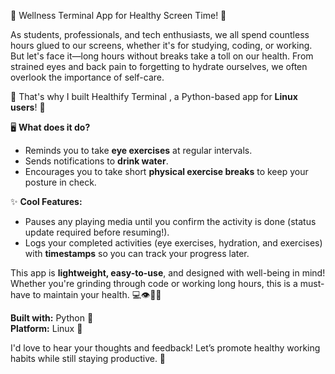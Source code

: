 
🌟  Wellness Terminal App for Healthy Screen Time!  🌟

As students, professionals, and tech enthusiasts, we all spend countless hours glued to our screens, whether it's for studying, coding, or working. But let's face it—long hours without breaks take a toll on our health. From strained eyes and back pain to forgetting to hydrate ourselves, we often overlook the importance of self-care.

🚀 That's why I built  Healthify Terminal , a Python-based app for **Linux users**! 🚀

🖥️ **What does it do?**
- Reminds you to take **eye exercises** at regular intervals.
- Sends notifications to **drink water**.
- Encourages you to take short **physical exercise breaks** to keep your posture in check.
  
✨ **Cool Features:**
- Pauses any playing media until you confirm the activity is done (status update required before resuming!).
- Logs your completed activities (eye exercises, hydration, and exercises) with **timestamps** so you can track your progress later.
  
This app is **lightweight, easy-to-use**, and designed with well-being in mind! Whether you're grinding through code or working long hours, this is a must-have to maintain your health. 💻👁️💪💧

**Built with:** Python 🐍  
**Platform:** Linux 🐧

I'd love to hear your thoughts and feedback! Let’s promote healthy working habits while still staying productive. 🙌

